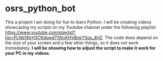 # osrs_python_bot

This a project I am doing for fun to learn Python. I will be creating videos showcasing my scripts on my Youtube channel under the following playlist: https://www.youtube.com/playlist?list=PLNb18irH3CKdowd71WuKHVBxkYSox_4HZ. The code does depend on the size of your screen and a few other things, so it does not work immediately. **I will be showing how to adjust the script to make it work for your PC in my videos.** 

